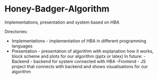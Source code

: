 # Honey-Badger-Algorithm
Implementations, presentation and system based on HBA

Directories:
- Implementations - implementation of HBA in different programming languages
- Presentation - presentation of algorithm with explanation how it works, block scheme and plots for our algorithm (pptx or latex)
In future:
-Backend - backend for system connected with HBA
-Frontend - JS project that connects with backend and shows visualisations for our algorithm
